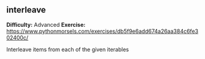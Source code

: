 ## interleave
**Difficulty:** Advanced
**Exercise:** https://www.pythonmorsels.com/exercises/db5f9e6add674a26aa384c6fe302400c/

Interleave items from each of the given iterables
    